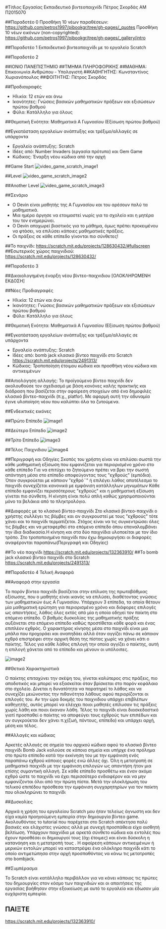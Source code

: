 #Τίτλος Εργασίας Εκπαιδευτικό βιντεοπαιχνίδι
Πέτρος Σκορδάς
ΑΜ Π2015070

##Παραδοτέο 0
Προσθήκη 10 νέων παραθέσεων: https://github.com/petros1997/pibookgr/tree/gh-pages/_quotes
Προσθήκη 10 νέων εικόνων (non-copyrighted): https://github.com/petros1997/pibookgr/tree/gh-pages/_gallery/intro

##Παραδοτέο 1
Εκπαιδευτικό βιντεοπαιχνίδι με το εργαλείο Scratch


##Παραδοτέο 2

##ΙΟΝΙΟ ΠΑΝΕΠΙΣΤΗΜΙΟ
##ΤΜΗΜΑ ΠΛΗΡΟΦΟΡΙΚΗΣ
##ΜΑΘΗΜΑ: Επικοινωνία Ανθρώπου - Υπολογιστή
##ΚΑΘΗΓΗΤΗΣ: Κωνσταντίνος Χωριανόπουλος
##ΦΟΙΤΗΤΗΣ: Πέτρος Σκορδάς

##Προδιαγραφές

* Ηλικία: 12 ετών και άνω
* Ικανότητες: Γνώσεις βασικών μαθηματικών πράξεων και εξισώσεων πρώτου βαθμού
* Φύλο: Κατάλληλο για όλους

##Θεματική Ενότητα: Μαθηματικά Α Γυμνασίου (Εξίσωση πρώτου βαθμού)

##Εγκατάσταση εργαλείων ανάπτυξης και τρέξιμο/αλλαγές σε υπάρχοντα
	
*	Εργαλείο ανάπτυξης: Scratch
*	Ιδέες από: Number Invaders (εργασία πρότυπο) και Gem Game
*	Κώδικας: Έναρξη νέου κώδικα από την αρχή

##Game Start
![video_game_scratch_image1](https://cloud.githubusercontent.com/assets/22654144/20073107/8ea7433e-a533-11e6-8842-945efd302913.png)


##Level
![video_game_scratch_image2](https://cloud.githubusercontent.com/assets/22654144/20073593/82d3f974-a535-11e6-8f4c-6c20eff0a115.png)


##Another Level
![video_game_scratch_image3](https://cloud.githubusercontent.com/assets/22654144/20073631/a4cd47e2-a535-11e6-8804-9c342a3105f0.png)


##Σενάριο
	
*	Ο Devin είναι μαθητής της Α Γυμνασίου και του αρέσουν πολύ τα μαθηματικά.
*	Μια ημέρα άργησε να ετοιμαστεί νωρίς για το σχολείο και η μητέρα του τον ενημερώνει.
*	Ο Devin αποχωρεί βιαστικός για το μάθημα, όμως πρέπει προκειμένου να φτάσει, να επιλύσει κάποιες μαθηματικές πράξεις.
*	Οι πράξεις σε κάθε επίπεδο γίνονται πιο σύνθετες!

##Το παιχνίδι: https://scratch.mit.edu/projects/128630432/#fullscreen
##Εσωτερικός χώρος παιχνιδιού: https://scratch.mit.edu/projects/128630432/


##Παραδοτέο 3

##Δικαιολογημένη έναρξη νέου βίντεο-παιχνιδιου [ΟΛΟΚΛΗΡΩΜΕΝΗ ΕΚΔΟΣΗ]

##Νέες Προδιαγραφές

* Ηλικία: 12 ετών και άνω
* Ικανότητες: Γνώσεις βασικών μαθηματικών πράξεων και εξισώσεων πρώτου βαθμού
* Φύλο: Κατάλληλο για όλους

##Θεματική Ενότητα: Μαθηματικά Α Γυμνασίου (Εξίσωση πρώτου βαθμού)

##Εγκατάσταση εργαλείων ανάπτυξης και τρέξιμο/αλλαγές σε υπάρχοντα
	
*	Εργαλείο ανάπτυξης: Scratch
*	Ιδέες από:  bomb jack κλασικό βίντεο παιχνίδι στο Scratch https://scratch.mit.edu/projects/2491313/
*	Κώδικας: Τροποποίηση έτοιμου κώδικα και προσθήκη νέου κώδικα και αντικειμένων

##Αιτιολόγηση αλλαγής: Το προϊγούμενο βίντεο παιχνίδι δεν ακολουθούσε τον σχεδιασμό με βάση κανόνες καλής πρακτικής και διάδραση που βασίζεται στην αφαίρεση στοιχείων από ένα δημοφιλές κλασικό βίντεο-παιχνίδι (π.χ., platfor). Με αφορμή αυτή την αδυναμία έγινε υλοποίηση νέου που καλύπτει όλα τα ζυτούμενα.

##Ενδεικτικές εικόνες 

##Πρώτο Επίπεδο
![image1](https://cloud.githubusercontent.com/assets/22654144/20836337/8dc6872c-b8a7-11e6-8ead-2b2f0e98274e.png)


##Δεύτερο Επίπεδο
![image2](https://cloud.githubusercontent.com/assets/22654144/20836360/a5183f88-b8a7-11e6-8d0b-fbf0ced6c410.png)


##Τρίτο Επίπεδο
![image3](https://cloud.githubusercontent.com/assets/22654144/20836380/bf4add84-b8a7-11e6-99ba-083364b7af47.png)

##Τέλος Παιχνιδιου
![image4](https://cloud.githubusercontent.com/assets/22654144/20836392/ca93c318-b8a7-11e6-87bf-a244f447180c.png)

##Περιγραφή και Οδηγίες
Σκοπός του χρήστη είναι να επιλύσει σωστά την κάθε μαθηματική εξίσωση που εμφανίζεται για περιορισμένο χρόνο στο κάθε επίπεδο
Για να επιτύχει το ζητούμενο πρέπει να βρει την σωστή απάντηση μέσα στο επίπεδο αποφεύγοντας τους "εχθρούς" (εμπόδια).
Όταν συγκρούεται με κάποιον "εχθρό¨" ή επιλέγει λάθος αποτέλεσμα το παιχνίδι συνεχίζεται κανονικά με εμφάνιση κατάλληλων μηνυμάτων
Κάθε επίπεδο εμφανίζει περισσότερους "εχθρούς" και η μαθηματική εξίσωση γίνεται πιο σύνθετη.
Η κίνηση είναι πολύ απλή καθώς χρησιμοποιούνται μόνο τα βελάκια από το πληκτρολόγιο.

##Διαφορές με το κλασικό βίντεο-παιχνίδι
Στο κλασικό βίντεο-παιχνίδι ο χρήστης συλλέγει τις βόμβες και αν συγκρουστεί με τους "εχθρούς" τότε χάνει και το παιχνίδι τερματίζεται. Στόχος είναι να τις συγκεντρώσει όλες τις βόμβες και να μεταφερθεί στο επόμενο επίπεδο όπου επαναλαμβάνει την ίδια διαδικασία.Η κίνηση και στα δύο παιχνίδια υλοποείται με τον ίδιο τρόπο. Στο τροποποιημένο παιχνίδι που έχω δημιουργήσει οι διαφορές αναφέρονται παραπάνω(Περιγραφή και Οδηγίες)

##Το νέο παιχνίδι https://scratch.mit.edu/projects/132363910/
##Το bomb jack κλασικό βίντεο παιχνίδι στο Scratch https://scratch.mit.edu/projects/2491313/

##Παραδοτέο 4 Τελική Αναφορά

##Αναφορά στην εργασία

Το παρόν βίντεο παιχνίδι βασίζεται στην επίλυση της πρωτοβάθμιας εξίσωσης, που ο μαθητής είναι ικανός να επιλύσει, διαθέτοντας γνώσεις των μαθηματικών έως Α Γυμνασίου. Υπάρχουν 3 επίπεδα, τα οποία θέτουν μία μαθηματική ερώτηση για περιορισμένο χρόνο και διάφορες επιλογές ως απαντήσεις, λάθος όλες εκτός από μία η οποία οδηγεί τον παίκτη στο επόμενο επίπεδο. Ο βαθμός δυσκολίας της μαθηματικής πράξης αυξάνεται στο επόμενο επίπεδο καθώς προστίθεται κάθε φορά και ένας επιπλέον εχθρός. Ο χαρακτήρας κίνησης μέσα στο παιχνίδι είναι μια μπάλα που προχοράει και αναπηδάει αλλά όταν αγγίζει πάνω σε κάποιον εχθρό επιστρέφει στην αρχική θέση της πίστας χωρίς να χάνει κάτι ο παίκτης. Τέλος για κάθε λάθος επιλογή την οποία αγγίζει ο παίκτης, αυτή η επιλογή χάνεται από το επίπεδο και μένουν οι υπόλοιπες.

![image2](https://cloud.githubusercontent.com/assets/22654144/21994287/a920ea78-dc27-11e6-9520-8d9bbfc1b1f9.png)

##Θετικά Χαρακτηριστικά

Ο παίκτης επιταχύνει την σκέψη του, γίνεται καλύτερος στις πράξεις, πιο αποδοτικός και μπορεί να εξασκείται όταν βρίσκεται στο παρόν κεφάλαιο στο σχολείο. Δίνεται η δυνατότητα να παρατηρεί το λάθος και να συνεχίζει μειώνοντας την πιθανότητα λάθους αφού περιορίζονται οι επιλογές του. Αν την ώρα δοκμής του παιχνιδιου υπάρχει επιβλέπων καθηγητής, αυτός μπορεί να ελέγχει ποιοι μαθητές επίλυσαν τις πράξεις χωρίς λάθη και ποιοι έκαναν λάθη. Τέλος το παιχνίδι είναι διασκεδαστικό γιατί προσπαθεί ο παίκτης να αποφεύγει τους εχθρούς των επιπέδων και αν συγκρούεται δεν χάνει π.χ(ζωή, πόντους, επίπεδο) και υπάρχει αρχή, μέση και τέλος.

##Αλλαγές και κώδικας

Αρκετές αλλαγές σε σημεία του αρχικού κώδικα αφού το κλασικό βίντεο παιχνίδι Bomb Jack κολούσε σε κάποια σημεία και υπήρχε ένα πρόλημα στο πρώτο επίπεδο κατά την εκκίνηση του με την εμφάνιση ενός παραπάνω εχθρού κάποιες φορές ενώ άλλες όχι. Όλη η μετατροπή σε μαθηματκό παιχνίδι με την εμφάνιση επιλογών ως απαντήση ήταν μια επίσης συμαντική αλλαγή. Σε κάθε επίπεδο προσθέτω και έναν ακόμα εχθρό ώστε το παιχνίδι να έχει περισσότερο ενδιαφέρον και να μην εμφανίζονται όλοι από την πρώτη πίστα. Μετά την ολοκλήρωση του τελικού επιπέδου πρόσθεσα την εμφάνιση συγχαρητηρίων για τον παίκτη που ολοκληρώνει το παιχνίδι

##Δυσκολίες

Αρχικά η χρήση του εργαλείου Scratch μου ήταν τελείως άγνωστη και δεν είχα καμία προηγούμενη εμπειρία στην δημιουργία βίντεο game.
Ακολουθόντας το tutorial που παρέχεται στο Scratch απέκτησα πολύ βασικές και ελάχιστες γνώσεις αλλά με συνεχή προσπάθεια είχα αισθητή βελτίωση. Υπάρχουν παιχνίδια με αρκετά σύνθετο κώδικα και εντολές που έχουν προσθέσει οι δημιουργοί τους (όχι έτοιμες) και είναι δύσκολη η κατανόηση και η μετατροπή τους . Η αφαίρεση κάποιων αντικειμένων ή μερικών εντολών μπορεί να καταστρέψει ένα ολόκληρο παιχνίδι κάτι το οποίο αντιμετώπησα στην αρχή προσπαθόντας να κάνω τις μετατροπές στο bombjack.

##Συμπέρασμα 

Το Scratch είναι κατάλληλο περιβάλλον για να κάνει κάποιος τις πρώτες του δημιουργίες στον κόσμο των παιχνιδιών και οι απαιτήσεις της εργασίας βοήθησαν στην εξοικείωση με αυτό το εργαλείο και έδωσαν μία ευχάριστη εμπειρία.

## ΠΑΙΞΤΕ
https://scratch.mit.edu/projects/132363910/



